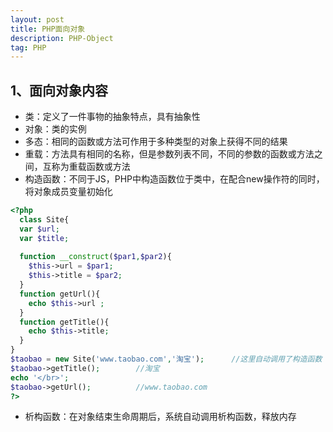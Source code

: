 ```yaml
---
layout: post
title: PHP面向对象
description: PHP-Object
tag: PHP
---
```


## 1、面向对象内容 

* 类：定义了一件事物的抽象特点，具有抽象性
* 对象：类的实例
* 多态：相同的函数或方法可作用于多种类型的对象上获得不同的结果
* 重载：方法具有相同的名称，但是参数列表不同，不同的参数的函数或方法之间，互称为重载函数或方法
* 构造函数：不同于JS，PHP中构造函数位于类中，在配合new操作符的同时，将对象成员变量初始化 

```php
<?php
  class Site{
  var $url;
  var $title;
  
  function __construct($par1,$par2){
    $this->url = $par1;
    $this->title = $par2;
  }
  function getUrl(){
    echo $this->url ;
  }
  function getTitle(){
    echo $this->title;
  }
}
$taobao = new Site('www.taobao.com','淘宝');		//这里自动调用了构造函数 传入了url、title两个参数，将对象中变量初始化
$taobao->getTitle();		//淘宝
echo '</br>';
$taobao->getUrl();			//www.taobao.com
?>
```



* 析构函数：在对象结束生命周期后，系统自动调用析构函数，释放内存

